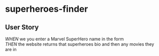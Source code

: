 # superheroes-finder

## User Story

*WHEN* we you enter a Marvel SuperHero name in the form  
*THEN* the website returns that superheroes bio and then any movies they are in  

